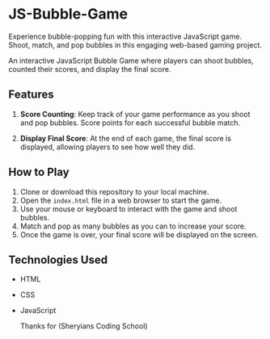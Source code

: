 # JS-Bubble-Game
Experience bubble-popping fun with this interactive JavaScript game. Shoot, match, and pop bubbles in this engaging web-based gaming project.

An interactive JavaScript Bubble Game where players can shoot bubbles, counted their scores, and display the final score.

## Features

1. **Score Counting**: Keep track of your game performance as you shoot and pop bubbles. Score points for each successful bubble match.

2. **Display Final Score**: At the end of each game, the final score is displayed, allowing players to see how well they did.

## How to Play

1. Clone or download this repository to your local machine.
2. Open the `index.html` file in a web browser to start the game.
3. Use your mouse or keyboard to interact with the game and shoot bubbles.
4. Match and pop as many bubbles as you can to increase your score.
5. Once the game is over, your final score will be displayed on the screen.


## Technologies Used

- HTML
- CSS
- JavaScript 

  Thanks for (Sheryians Coding School)
